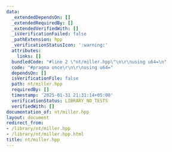 ```yaml
---
data:
  _extendedDependsOn: []
  _extendedRequiredBy: []
  _extendedVerifiedWith: []
  _isVerificationFailed: false
  _pathExtension: hpp
  _verificationStatusIcon: ':warning:'
  attributes:
    links: []
  bundledCode: "#line 2 \"nt/miller.hpp\"\n\r\nusing u64=\n"
  code: "#pragma once\r\n\r\nusing u64="
  dependsOn: []
  isVerificationFile: false
  path: nt/miller.hpp
  requiredBy: []
  timestamp: '2025-01-31 21:31:14+05:00'
  verificationStatus: LIBRARY_NO_TESTS
  verifiedWith: []
documentation_of: nt/miller.hpp
layout: document
redirect_from:
- /library/nt/miller.hpp
- /library/nt/miller.hpp.html
title: nt/miller.hpp
---
```

